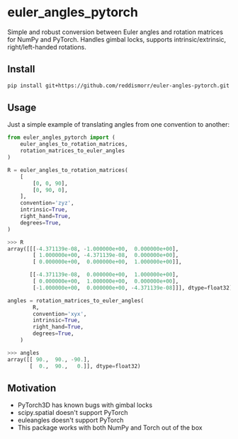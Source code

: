 # euler_angles_pytorch

Simple and robust conversion between Euler angles and rotation matrices for NumPy and PyTorch.
Handles gimbal locks, supports intrinsic/extrinsic, right/left-handed rotations.


## Install

```bash
pip install git+https://github.com/reddismorr/euler-angles-pytorch.git
```

## Usage

Just a simple example of translating angles from one convention to another: 

```python
from euler_angles_pytorch import (
	euler_angles_to_rotation_matrices,
	rotation_matrices_to_euler_angles
)

R = euler_angles_to_rotation_matrices(
    [
        [0, 0, 90],
        [0, 90, 0],
    ], 
    convention='zyz', 
    intrinsic=True,
    right_hand=True,
    degrees=True,
)
```
```python
>>> R
array([[[-4.371139e-08, -1.000000e+00,  0.000000e+00],
        [ 1.000000e+00, -4.371139e-08,  0.000000e+00],
        [ 0.000000e+00,  0.000000e+00,  1.000000e+00]],

       [[-4.371139e-08,  0.000000e+00,  1.000000e+00],
        [ 0.000000e+00,  1.000000e+00,  0.000000e+00],
        [-1.000000e+00,  0.000000e+00, -4.371139e-08]]], dtype=float32)
```
```python
angles = rotation_matrices_to_euler_angles(
        R, 
        convention='xyx', 
        intrinsic=True,
        right_hand=True,
        degrees=True,
    )
```
```python
>>> angles
array([[ 90.,  90., -90.],
       [  0.,  90.,   0.]], dtype=float32)
```


## Motivation


- PyTorch3D has known bugs with gimbal locks
- scipy.spatial doesn't support PyTorch
- euleangles doesn't support PyTorch
- This package works with both NumPy and Torch out of the box
